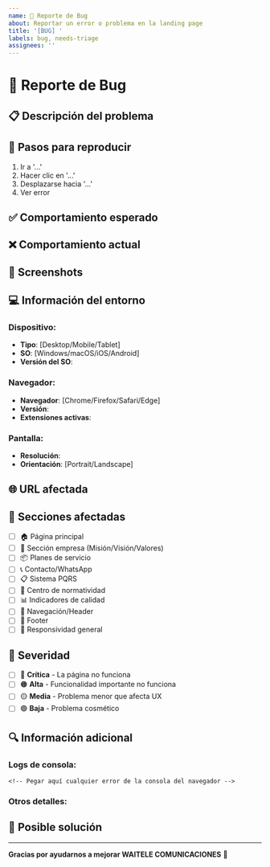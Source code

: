```yaml
---
name: 🐛 Reporte de Bug
about: Reportar un error o problema en la landing page
title: '[BUG] '
labels: bug, needs-triage
assignees: ''
---
```


# 🐛 Reporte de Bug

## 📋 Descripción del problema

<!-- Descripción clara y concisa del bug -->

## 🔄 Pasos para reproducir

1. Ir a '...'
2. Hacer clic en '...'
3. Desplazarse hacia '...'
4. Ver error

## ✅ Comportamiento esperado

<!-- Descripción clara de lo que esperabas que sucediera -->

## ❌ Comportamiento actual

<!-- Descripción clara de lo que está sucediendo en realidad -->

## 📸 Screenshots

<!-- Si es aplicable, agrega screenshots para ayudar a explicar el problema -->

## 💻 Información del entorno

### Dispositivo:
- **Tipo**: [Desktop/Mobile/Tablet]
- **SO**: [Windows/macOS/iOS/Android]
- **Versión del SO**: 

### Navegador:
- **Navegador**: [Chrome/Firefox/Safari/Edge]
- **Versión**: 
- **Extensiones activas**: 

### Pantalla:
- **Resolución**: 
- **Orientación**: [Portrait/Landscape]

## 🌐 URL afectada

<!-- URL específica donde ocurre el problema -->

## 📱 Secciones afectadas

<!-- Marca las secciones donde se presenta el problema -->

- [ ] 🏠 Página principal
- [ ] 🏢 Sección empresa (Misión/Visión/Valores)
- [ ] 📦 Planes de servicio
- [ ] 📞 Contacto/WhatsApp
- [ ] 📋 Sistema PQRS
- [ ] 📑 Centro de normatividad
- [ ] 📊 Indicadores de calidad
- [ ] 🧭 Navegación/Header
- [ ] 🦶 Footer
- [ ] 📱 Responsividad general

## 🎯 Severidad

<!-- Marca la severidad del bug -->

- [ ] 🔴 **Crítica** - La página no funciona
- [ ] 🟠 **Alta** - Funcionalidad importante no funciona
- [ ] 🟡 **Media** - Problema menor que afecta UX
- [ ] 🟢 **Baja** - Problema cosmético

## 🔍 Información adicional

<!-- Cualquier información adicional sobre el problema -->

### Logs de consola:
```
<!-- Pegar aquí cualquier error de la consola del navegador -->
```

### Otros detalles:

## 🚀 Posible solución

<!-- Si tienes una idea de cómo solucionarlo, compártela aquí -->

---

**Gracias por ayudarnos a mejorar WAITELE COMUNICACIONES** 🙏 